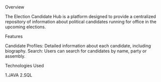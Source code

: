 Overview

The Election Candidate Hub is a platform designed to provide a centralized repository of information about political candidates running for office in the upcoming elections.

Features

Candidate Profiles: Detailed information about each candidate, including biography.
Search: Users can search for candidates by name, party or assembly.

Technologies Used

1.JAVA 
2.SQL
